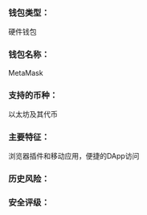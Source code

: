 ### 钱包类型：

硬件钱包



### 钱包名称：

MetaMask



### 支持的币种：

以太坊及其代币



### 主要特征：

浏览器插件和移动应用，便捷的DApp访问







### 历史风险：



### 安全评级：

























































































































































































































































































































